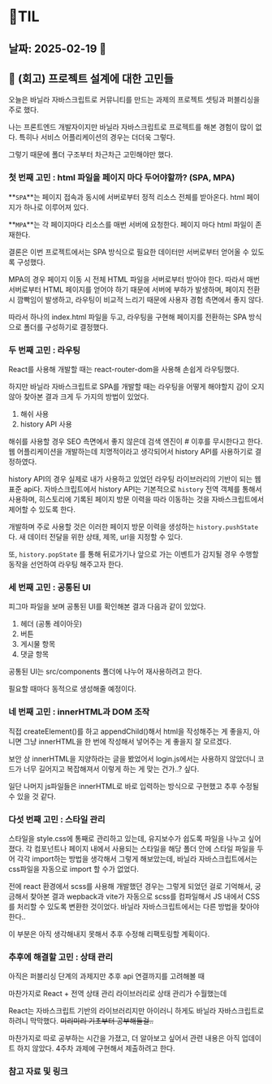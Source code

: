 # 🧾TIL
## 날짜: 2025-02-19 🐾

## 📁 (회고) 프로젝트 설계에 대한 고민들

오늘은 바닐라 자바스크립트로 커뮤니티를 만드는 과제의 프로젝트 셋팅과 퍼블리싱을 주로 했다.

나는 프론트엔드 개발자이지만 바닐라 자바스크립트로 프로젝트를 해본 경험이 많이 없다. 특히나 서비스 어플리케이션의 경우는 더더욱 그렇다.

그렇기 때문에 폴더 구조부터 차근차근 고민해야만 했다.

### 첫 번째 고민 : html 파일을 페이지 마다 두어야할까? (SPA, MPA)

**`SPA`**는 페이지 접속과 동시에 서버로부터 정적 리소스 전체를 받아온다. html 페이지가 하나로 이루어져 있다.

 **`MPA`**는 각 페이지마다 리소스를 매번 서버에 요청한다. 페이지 마다 html 파일이 존재한다.

결론은 이번 프로젝트에서는 SPA 방식으로 필요한 데이터만 서버로부터 얻어올 수 있도록 구성했다. 

MPA의 경우 페이지 이동 시 전체 HTML 파일을 서버로부터 받아야 한다. 따라서 매번 서버로부터 HTML 페이지를 얻어야 하기 때문에 서버에 부하가 발생하며, 페이지 전환 시 깜빡임이 발생하고, 라우팅이 비교적 느리기 때문에 사용자 경험 측면에서 좋지 않다. 

따라서 하나의 index.html 파일을 두고, 라우팅을 구현해 페이지를 전환하는 SPA 방식으로 폴더를 구성하기로 결정했다. 

### 두 번째 고민 : 라우팅

React를 사용해 개발할 때는 react-router-dom을 사용해 손쉽게 라우팅했다.

하지만 바닐라 자바스크립트로 SPA를 개발할 때는 라우팅을 어떻게 해야할지 감이 오지 않아 찾아본 결과 크게 두 가지의 방법이 있었다.

1. 해쉬 사용
2. history API 사용

해쉬를 사용할 경우 SEO 측면에서 좋지 않은데 검색 엔진이 # 이후를 무시한다고 한다. 웹 어플리케이션을 개발하는데 치명적이라고 생각되어서 history API를 사용하기로 결정하였다.

history API의 경우 실제로 내가 사용하고 있었던 라우팅 라이브러리의 기반이 되는 웹 표준 api다.
자바스크립트에서 history API는 기본적으로 `history` 전역 객체를 통해서 사용하며, 
히스토리에 기록된 페이지 방문 이력을 따라 이동하는 것을 자바스크립트에서 제어할 수 있도록 한다. 

개발하며 주로 사용할 것은 이러한 페이지 방문 이력을 생성하는 `history.pushState` 다.  새 데이터 전달을 위한 상태, 제목, url을 지정할 수 있다. 

또, `history.popState` 를 통해 뒤로가기나 앞으로 가는 이벤트가 감지될 경우 수행할 동작을 선언하여 라우팅 해주고자 한다.

### 세 번째 고민 : 공통된 UI

피그마 파일을 보며 공통된 UI를 확인해본 결과 다음과 같이 있었다.

1. 헤더 (공통 레이아웃) 
2. 버튼
3. 게시물 항목
4. 댓글 항목

공통된 UI는 src/components 폴더에 나누어 재사용하려고 한다. 

필요할 때마다 동적으로 생성해줄 예정이다.

### 네 번째 고민 : innerHTML과 DOM 조작

직접 createElement()를 하고 appendChild()해서 html을 작성해주는 게 좋을지, 아니면 그냥 innerHTML을 한 번에 작성해서 넣어주는 게 좋을지 잘 모르겠다.

보안 상 innerHTML을 지양하라는 글을 봤었어서 login.js에서는 사용하지 않았더니 코드가 너무 길어지고 복잡해져서 이렇게 하는 게 맞는 건가..? 싶다. 

일단 나머지 js파일들은 innerHTML로 바로 입력하는 방식으로 구현했고 추후 수정될 수 있을 것 같다.

### 다섯 번째 고민 : 스타일 관리

스타일을 style.css에 통째로 관리하고 있는데, 유지보수가 쉽도록 파일을 나누고 싶어졌다. 각 컴포넌트나 페이지 내에서 사용되는 스타일을 해당 폴더 안에 스타일 파일을 두어 각각 import하는 방법을 생각해서 그렇게 해보았는데, 바닐라 자바스크립트에서는 css파일을 자동으로 import 할 수가 없었다.

전에 react 환경에서 scss를 사용해 개발했던 경우는 그렇게 되었던 걸로 기억해서, 궁금해서 찾아본 결과 wepback과 vite가 자동으로 scss를 컴파일해서 JS 내에서 CSS를 처리할 수 있도록 변환한 것이었다. 바닐라 자바스크립트에서는 다른 방법을 찾아야 한다..

이 부분은 아직 생각해내지 못해서 추후 수정해 리팩토링할 계획이다.

### 추후에 해결할 고민 : 상태 관리

아직은 퍼블리싱 단계의 과제지만 추후 api 연결까지를 고려해볼 때 

마찬가지로 React + 전역 상태 관리 라이브러리로 상태 관리가 수월했는데 

React는 자바스크립트 기반의 라이브러리지만 아이러니 하게도 바닐라 자바스크립트로 하려니 막막했다. ~~미리미리 기초부터 공부해둘걸..~~

마찬가지로 따로 공부하는 시간을 가졌고, 더 알아보고 싶어서 관련 내용은 아직 업데이트 하지 않았다.  4주차 과제에 구현해서 제출하려고 한다.

### 참고 자료 및 링크
